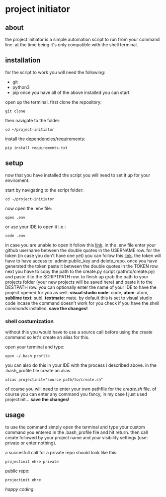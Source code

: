 # project initiator

## about
the project initiator is a simple automation script to run from your command line.
at the time being it's only compatible with the shell terminal.

## installation
for the script to work you will need the following:
- git
- python3
- pip
once you have all of the above installed you can start:

open up the terminal.
first clone the repository:
```shell
git clone 
```
then navigate to the folder:
```shell
cd ~/project-initiator
```
install the dependencies/requirements:
```shell
pip install requirements.txt
```

## setup
now that you have installed the script you will need to set it up for your enviroment.

start by navigating to the script folder:
```shell
cd ~/project-initiator
```
now open the .env file:
```shell
open .env
```
or use your IDE to open it i.e.:
```shell
code .env
```
in case you are unable to open it follow this [link](https://stackoverflow.com/questions/29955500/code-not-working-in-command-line-for-visual-studio-code-on-osx-mac).
in the .env file enter your github username between the double quotes in the USERNAME row.
for the token (in case you don't have one yet) you can follow this [link](https://docs.github.com/en/free-pro-team@latest/github/authenticating-to-github/creating-a-personal-access-token). the token will have to have access to: admin:public_key and delete_repo.
once you have generated the token paste it between the double quotes in the TOKEN row.
next you have to copy the path to the create.py script (path/to/create.py) and paste it to the SCRIPTPATH row.
to finish up grab the path to your projects folder (your new projects will be saved here) and paste it to the DESTPATH row.
you can optionally enter the name of your IDE to have the project opened for you as well:
__visual studio code__: code, __atom__: atom, __sublime text__: subl, __textmate__: mate.
by default this is set to visual studio code
incase the command doesn't work for you check if you have the _shell commands_ installed.
__save the changes!__

### shell costumization
without this you would have to use a source call before using the create command so let's create an alias for this.

open your terminal and type:
```shell
open ~/.bash_profile
```
you can also do this in your IDE with the process i described above.
in the .bash_profile file create an alias:
```shell
alias projectinit="source path/to/create.sh"
```
of course you will need to enter your own pathfile for the _create.sh_ file.
of course you can enter any command you fancy, in my case I just used projectinit...
__save the changes!__

## usage
to use the command simply open the terminal and type your custom command you entered in the .bash_profile file and hit return.
then call create followed by your project name and your visibility settings (use: private or enter nothing).

a succesfull call for a private repo should look like this:
```shell
projectinit ehre private
```
public repo:
```shell
projectinit ehre 
```
_happy coding_
